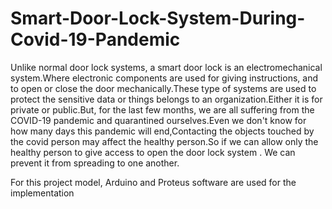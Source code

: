 # Smart-Door-Lock-System-During-Covid-19-Pandemic



Unlike normal door lock systems, a smart door lock is an electromechanical system.Where electronic components are used for giving instructions, and to open or close the door mechanically.These type of systems are used to protect the sensitive data or things belongs to an organization.Either it is for private or public.But, for the last few months, we are all suffering from the COVID-19 pandemic and quarantined ourselves.Even we don't know for how many days this pandemic will end,Contacting the objects touched by the covid person may affect the healthy person.So if we can allow only the healthy person to give access to open the door lock system . We can prevent it from spreading to one another.

For this project model, Arduino and Proteus software are used  for the implementation
